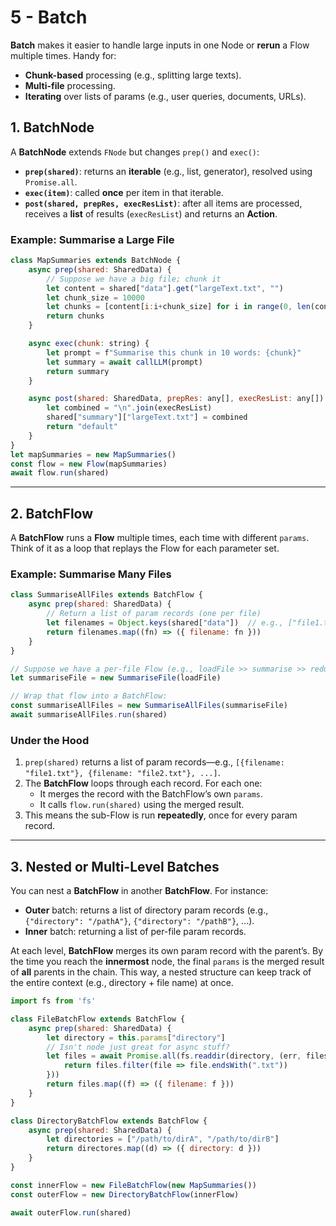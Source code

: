 # 5 - Batch

**Batch** makes it easier to handle large inputs in one Node or **rerun** a Flow multiple times. Handy for:
- **Chunk-based** processing (e.g., splitting large texts).
- **Multi-file** processing.
- **Iterating** over lists of params (e.g., user queries, documents, URLs).

## 1. BatchNode

A **BatchNode** extends `FNode` but changes `prep()` and `exec()`:

- **`prep(shared)`**: returns an **iterable** (e.g., list, generator), resolved using `Promise.all`.
- **`exec(item)`**: called **once** per item in that iterable.
- **`post(shared, prepRes, execResList)`**: after all items are processed, receives a **list** of results (`execResList`) and returns an **Action**.


### Example: Summarise a Large File

```javascript
class MapSummaries extends BatchNode {
    async prep(shared: SharedData) {   
        // Suppose we have a big file; chunk it
        let content = shared["data"].get("largeText.txt", "")
        let chunk_size = 10000
        let chunks = [content[i:i+chunk_size] for i in range(0, len(content), chunk_size)]
        return chunks
    }

    async exec(chunk: string) {
        let prompt = f"Summarise this chunk in 10 words: {chunk}"
        let summary = await callLLM(prompt)
        return summary
    }

    async post(shared: SharedData, prepRes: any[], execResList: any[]) {
        let combined = "\n".join(execResList)
        shared["summary"]["largeText.txt"] = combined
        return "default"
    }
}
let mapSummaries = new MapSummaries()
const flow = new Flow(mapSummaries)
await flow.run(shared)
```

---

## 2. BatchFlow

A **BatchFlow** runs a **Flow** multiple times, each time with different `params`. Think of it as a loop that replays the Flow for each parameter set.  


### Example: Summarise Many Files

```javascript
class SummariseAllFiles extends BatchFlow {
    async prep(shared: SharedData) {
        // Return a list of param records (one per file)
        let filenames = Object.keys(shared["data"])  // e.g., ["file1.txt", "file2.txt", ...]
        return filenames.map((fn) => ({ filename: fn }))
    }
}

// Suppose we have a per-file Flow (e.g., loadFile >> summarise >> reduce):
let summariseFile = new SummariseFile(loadFile)

// Wrap that flow into a BatchFlow:
const summariseAllFiles = new SummariseAllFiles(summariseFile)
await summariseAllFiles.run(shared)
```

### Under the Hood
1. `prep(shared)` returns a list of param records—e.g., `[{filename: "file1.txt"}, {filename: "file2.txt"}, ...]`.
2. The **BatchFlow** loops through each record. For each one:
   - It merges the record with the BatchFlow’s own `params`.
   - It calls `flow.run(shared)` using the merged result.
3. This means the sub-Flow is run **repeatedly**, once for every param record.

---

## 3. Nested or Multi-Level Batches

You can nest a **BatchFlow** in another **BatchFlow**. For instance:
- **Outer** batch: returns a list of directory param records (e.g., `{"directory": "/pathA"}`, `{"directory": "/pathB"}`, ...).
- **Inner** batch: returning a list of per-file param records.

At each level, **BatchFlow** merges its own param record with the parent’s. By the time you reach the **innermost** node, the final `params` is the merged result of **all** parents in the chain. This way, a nested structure can keep track of the entire context (e.g., directory + file name) at once.

```javascript
import fs from 'fs'

class FileBatchFlow extends BatchFlow {
    async prep(shared: SharedData) { 
        let directory = this.params["directory"]
        // Isn't node just great for async stuff?
        let files = await Promise.all(fs.readdir(directory, (err, files) => {
            return files.filter(file => file.endsWith(".txt"))
        }))
        return files.map((f) => ({ filename: f }))
    }
}

class DirectoryBatchFlow extends BatchFlow {
    async prep(shared: SharedData) {
        let directories = ["/path/to/dirA", "/path/to/dirB"]
        return directores.map((d) => ({ directory: d }))
    }
}

const innerFlow = new FileBatchFlow(new MapSummaries())
const outerFlow = new DirectoryBatchFlow(innerFlow)

await outerFlow.run(shared)
```